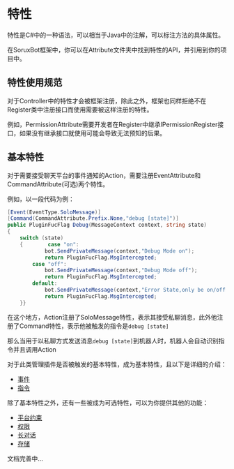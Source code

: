 # 特性

特性是C#中的一种语法，可以相当于Java中的注解，可以标注方法的具体属性。

在SoruxBot框架中，你可以在Attribute文件夹中找到特性的API，并引用到你的项目中。

## 特性使用规范

对于Controller中的特性才会被框架注册，除此之外，框架也同样拒绝不在Register类中注册接口而使用需要被这样注册的特性。

例如，PermissionAttribute需要开发者在Register中继承IPermissionRegister接口，如果没有继承接口就使用可能会导致无法预知的后果。

## 基本特性

对于需要接受聊天平台的事件通知的Action，需要注册EventAttribute和CommandAttribute(可选)两个特性。

例如，以一段代码为例：

```csharp
[Event(EventType.SoloMessage)]  
[Command(CommandAttribute.Prefix.None,"debug [state]")]  
public PluginFucFlag Debug(MessageContext context, string state)  
{  
    switch (state)  
    {        case "on":  
            bot.SendPrivateMessage(context,"Debug Mode on");  
            return PluginFucFlag.MsgIntercepted;  
        case "off":  
            bot.SendPrivateMessage(context,"Debug Mode off");  
            return PluginFucFlag.MsgIntercepted;  
        default:  
            bot.SendPrivateMessage(context,"Error State,only be on/off but receive:" + state);  
            return PluginFucFlag.MsgIntercepted;  
    }}
```

在这个地方，Action注册了SoloMessage特性，表示其接受私聊消息，此外他注册了Command特性，表示他被触发的指令是`debug [state]`

那么当用于以私聊方式发送消息`debug [state]`到机器人时，机器人会自动识别指令并且调用Action

对于此类管理插件是否被触发的基本特性，成为基本特性，且以下是详细的介绍：

- [事件](/pluginsDocs/attribute/event.md)
- [指令](/pluginsDocs/attribute/command.md)

除了基本特性之外，还有一些被成为可选特性，可以为你提供其他的功能：

- [平台约束](/pluginsDocs/attribute/platformconstraint.md)
- [权限](/pluginsDocs/attribute/privilege.md)
- [长对话](/pluginsDocs/attribute/longcommunicate.md)
- [存储](/pluginsDocs/attribute/storage.md)

文档完善中...